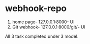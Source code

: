 # webhook-repo

1.  home page- 127.0.0.1:8000- UI
2.  Git webhook- 127.0.0.1:8000/git/- UI

All 3 task completed under 3 model.
